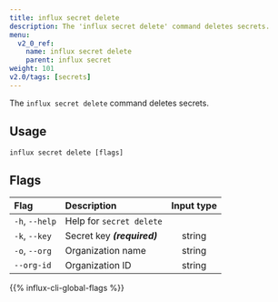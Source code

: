 ```yaml
---
title: influx secret delete
description: The 'influx secret delete' command deletes secrets.
menu:
  v2_0_ref:
    name: influx secret delete
    parent: influx secret
weight: 101
v2.0/tags: [secrets]
---
```


The `influx secret delete` command deletes secrets.

## Usage
```
influx secret delete [flags]
```

## Flags
| Flag           | Description                 | Input type |
|:----           |:-----------                 |:----------:|
| `-h`, `--help` | Help for `secret delete`    |            |
| `-k`, `--key`  | Secret key _**(required)**_ | string     |
| `-o`, `--org`  | Organization name           | string     |
| `--org-id`     | Organization ID             | string     |

{{% influx-cli-global-flags %}}

